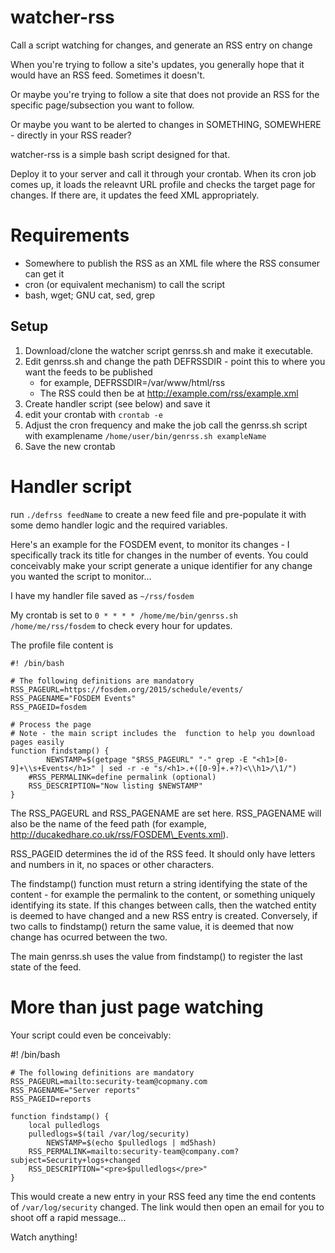 watcher-rss
===========

Call a script watching for changes, and generate an RSS entry on change

When you're trying to follow a site's updates, you generally hope that it would have an RSS feed. Sometimes it doesn't.

Or maybe you're trying to follow a site that does not provide an RSS for the specific page/subsection you want to follow.

Or maybe you want to be alerted to changes in SOMETHING, SOMEWHERE - directly in your RSS reader?

watcher-rss is a simple bash script designed for that.

Deploy it to your server and call it through your crontab. When its cron job comes up, it loads the releavnt URL profile and checks the target page for changes. If there are, it updates the feed XML appropriately.

Requirements
===

* Somewhere to publish the RSS as an XML file where the RSS consumer can get it
* cron (or equivalent mechanism) to call the script
* bash, wget; GNU cat, sed, grep

Setup
---

1. Download/clone the watcher script genrss.sh and make it executable.
2. Edit genrss.sh and change the path DEFRSSDIR - point this to where you want the feeds to be published
    * for example, DEFRSSDIR=/var/www/html/rss
    * The RSS could then be at http://example.com/rss/example.xml
2. Create handler script (see below) and save it
3. edit your crontab with `crontab -e`
4. Adjust the cron frequency and make the job call the genrss.sh script with examplename `/home/user/bin/genrss.sh exampleName`
5. Save the new crontab

Handler script
===

run `./defrss feedName` to create a new feed file and pre-populate it with some demo handler logic and the required variables.

Here's an example for the FOSDEM event, to monitor its changes - I specifically track its title for changes in the number of events. You could conceivably make your script generate a unique identifier for any change you wanted the script to monitor...

I have my handler file saved as `~/rss/fosdem`

My crontab is set to `0 * * * * /home/me/bin/genrss.sh /home/me/rss/fosdem` to check every hour for updates.

The profile file content is

	#! /bin/bash
	
	# The following definitions are mandatory
	RSS_PAGEURL=https://fosdem.org/2015/schedule/events/
	RSS_PAGENAME="FOSDEM Events"
	RSS_PAGEID=fosdem
	
	# Process the page
	# Note - the main script includes the  function to help you download pages easily
	function findstamp() {
	        NEWSTAMP=$(getpage "$RSS_PAGEURL" "-" grep -E "<h1>[0-9]+\\s+Events</h1>" | sed -r -e "s/<h1>.+([0-9]+.+?)<\\h1>/\1/")
		#RSS_PERMALINK=define permalink (optional)
		RSS_DESCRIPTION="Now listing $NEWSTAMP"
	}

The RSS\_PAGEURL and RSS\_PAGENAME are set here. RSS\_PAGENAME will also be the name of the feed path (for example, http://ducakedhare.co.uk/rss/FOSDEM\_Events.xml).

RSS\_PAGEID determines the id of the RSS feed. It should only have letters and numbers in it, no spaces or other characters.

The findstamp() function must return a string identifying the state of the content - for example the permalink to the content, or something uniquely identifying its state. If this changes between calls, then the watched entity is deemed to have changed and a new RSS entry is created. Conversely, if two calls to findstamp() return the same value, it is deemed that now change has ocurred between the two.

The main genrss.sh uses the value from findstamp() to register the last state of the feed.

More than just page watching
===

Your script could even be conceivably:

#! /bin/bash
	
	# The following definitions are mandatory
	RSS_PAGEURL=mailto:security-team@copmany.com
	RSS_PAGENAME="Server reports"
	RSS_PAGEID=reports
	
	function findstamp() {
		local pulledlogs
		pulledlogs=$(tail /var/log/security)
	        NEWSTAMP=$(echo $pulledlogs | md5hash)
		RSS_PERMALINK=mailto:security-team@company.com?subject=Security+logs+changed
		RSS_DESCRIPTION="<pre>$pulledlogs</pre>"
	}

This would create a new entry in your RSS feed any time the end contents of `/var/log/security` changed. The link would then open an email for you to shoot off a rapid message...

Watch anything!
